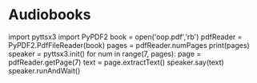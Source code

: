 # Audiobooks
import pyttsx3
import PyPDF2
book = open('oop.pdf','rb')
pdfReader = PyPDF2.PdfFileReader(book)
pages = pdfReader.numPages
print(pages)
speaker = pyttsx3.init()
for num in range(7, pages):
    page = pdfReader.getPage(7)
    text = page.extractText()
    speaker.say(text)
    speaker.runAndWait()
